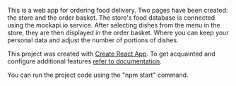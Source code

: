 This is a web app for ordering food delivery. Two pages have been created: the
store and the order basket. The store's food database is connected using the
mockapi.io service. After selecting dishes from the menu in the store, they are
then displayed in the order basket. Where you can keep your personal data and
adjust the number of portions of dishes.

This project was created with
[Create React App](https://github.com/facebook/create-react-app). To get
acquainted and configure additional features
[refer to documentation](https://facebook.github.io/create-react-app/docs/getting-started).

You can run the project code using the "npm start" command.
